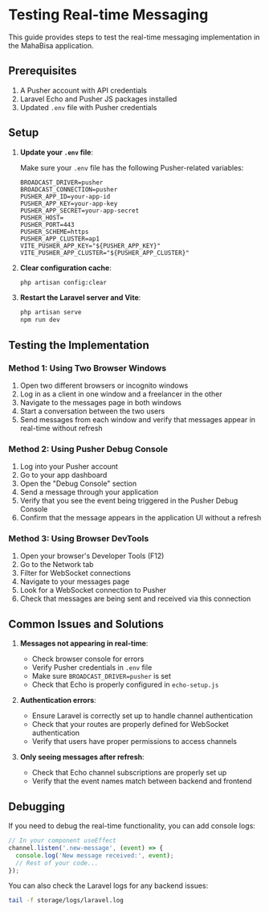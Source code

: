 # Testing Real-time Messaging

This guide provides steps to test the real-time messaging implementation in the MahaBisa application.

## Prerequisites

1. A Pusher account with API credentials
2. Laravel Echo and Pusher JS packages installed
3. Updated `.env` file with Pusher credentials

## Setup

1. **Update your `.env` file**:
   
   Make sure your `.env` file has the following Pusher-related variables:

   ```
   BROADCAST_DRIVER=pusher
   BROADCAST_CONNECTION=pusher
   PUSHER_APP_ID=your-app-id
   PUSHER_APP_KEY=your-app-key
   PUSHER_APP_SECRET=your-app-secret
   PUSHER_HOST=
   PUSHER_PORT=443
   PUSHER_SCHEME=https
   PUSHER_APP_CLUSTER=ap1
   VITE_PUSHER_APP_KEY="${PUSHER_APP_KEY}"
   VITE_PUSHER_APP_CLUSTER="${PUSHER_APP_CLUSTER}"
   ```

2. **Clear configuration cache**:

   ```bash
   php artisan config:clear
   ```

3. **Restart the Laravel server and Vite**:

   ```bash
   php artisan serve
   npm run dev
   ```

## Testing the Implementation

### Method 1: Using Two Browser Windows

1. Open two different browsers or incognito windows
2. Log in as a client in one window and a freelancer in the other
3. Navigate to the messages page in both windows
4. Start a conversation between the two users
5. Send messages from each window and verify that messages appear in real-time without refresh

### Method 2: Using Pusher Debug Console

1. Log into your Pusher account
2. Go to your app dashboard
3. Open the "Debug Console" section
4. Send a message through your application
5. Verify that you see the event being triggered in the Pusher Debug Console
6. Confirm that the message appears in the application UI without a refresh

### Method 3: Using Browser DevTools

1. Open your browser's Developer Tools (F12)
2. Go to the Network tab
3. Filter for WebSocket connections
4. Navigate to your messages page
5. Look for a WebSocket connection to Pusher
6. Check that messages are being sent and received via this connection

## Common Issues and Solutions

1. **Messages not appearing in real-time**:
   - Check browser console for errors
   - Verify Pusher credentials in `.env` file
   - Make sure `BROADCAST_DRIVER=pusher` is set
   - Check that Echo is properly configured in `echo-setup.js`

2. **Authentication errors**:
   - Ensure Laravel is correctly set up to handle channel authentication
   - Check that your routes are properly defined for WebSocket authentication
   - Verify that users have proper permissions to access channels

3. **Only seeing messages after refresh**:
   - Check that Echo channel subscriptions are properly set up
   - Verify that the event names match between backend and frontend

## Debugging

If you need to debug the real-time functionality, you can add console logs:

```js
// In your component useEffect
channel.listen('.new-message', (event) => {
  console.log('New message received:', event);
  // Rest of your code...
});
```

You can also check the Laravel logs for any backend issues:

```bash
tail -f storage/logs/laravel.log
```
